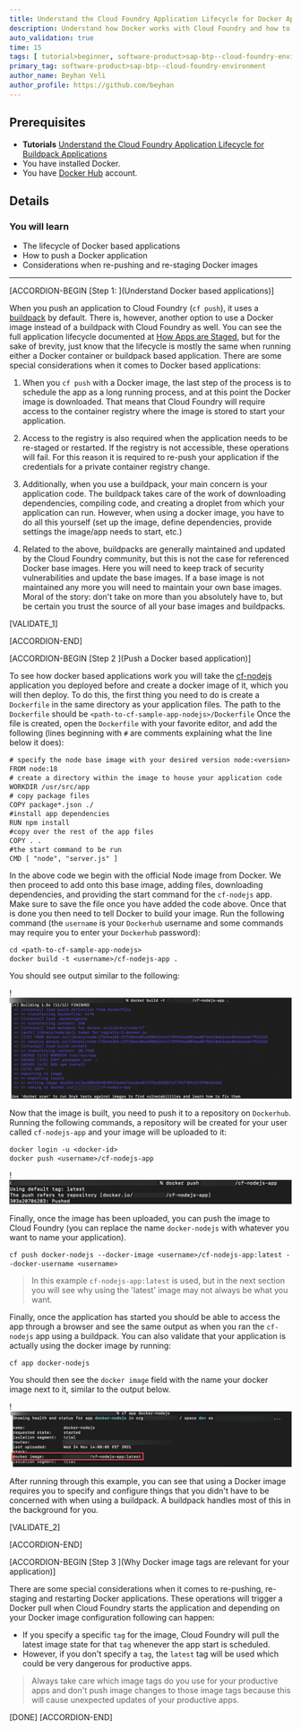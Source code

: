 ```yaml
---
title: Understand the Cloud Foundry Application Lifecycle for Docker Applications
description: Understand how Docker works with Cloud Foundry and how to push a Docker image
auto_validation: true
time: 15
tags: [ tutorial>beginner, software-product>sap-btp--cloud-foundry-environment]
primary_tag: software-product>sap-btp--cloud-foundry-environment
author_name: Beyhan Veli
author_profile: https://github.com/beyhan
---
```


## Prerequisites
 - **Tutorials** [Understand the Cloud Foundry Application Lifecycle for Buildpack Applications](cp-cf-understand-application-lifecycle)
 - You have installed Docker.
 - You have [Docker Hub](https://hub.docker.com/) account.


## Details
### You will learn
  - The lifecycle of Docker based applications
  - How to push a Docker application
  - Considerations when re-pushing and re-staging Docker images


---
[ACCORDION-BEGIN [Step 1: ](Understand Docker based applications)]

When you push an application to Cloud Foundry (`cf push`), it uses a [buildpack](https://docs.cloudfoundry.org/buildpacks/) by default. There is, however, another option to use a Docker image instead of a buildpack with Cloud Foundry as well. You can see the full application lifecycle documented at [How Apps are Staged](https://docs.cloudfoundry.org/concepts/how-applications-are-staged.html), but for the sake of brevity, just know that the lifecycle is mostly the same when running either a Docker container or buildpack based application. There are some special considerations when it comes to Docker based applications:

  1. When you `cf push` with a Docker image, the last step of the process is to schedule the app as a long running process, and at this point the Docker image is downloaded. That means that Cloud Foundry will require access to the container registry where the image is stored to start your application.

  2. Access to the registry is also required when the application needs to be re-staged or restarted. If the registry is not accessible, these operations will fail. For this reason it is required to re-push your application if the credentials for a private container registry change.

  3. Additionally, when you use a buildpack, your main concern is your application code. The buildpack takes care of the work of downloading dependencies, compiling code, and creating a droplet from which your application can run. However, when using a docker image, you have to do all this yourself (set up the image, define dependencies, provide settings the image/app needs to start, etc.)

  4. Related to the above, buildpacks are generally maintained and updated by the Cloud Foundry community, but this is not the case for referenced Docker base images. Here you will need to keep track of security vulnerabilities and update the base images. If a base image is not maintained any more you will need to maintain your own base images. Moral of the story: don't take on more than you absolutely have to, but be certain you trust the source of all your base images and buildpacks.

[VALIDATE_1]

[ACCORDION-END]

[ACCORDION-BEGIN [Step 2 ](Push a Docker based application)]

To see how docker based applications work you will take the [cf-nodejs](https://github.com/SAP-archive/cf-sample-app-nodejs) application you deployed before and create a docker image of it, which you will then deploy. To do this, the first thing you need to do is create a `Dockerfile` in the same directory as your application files. The path to the `Dockerfile` should be `<path-to-cf-sample-app-nodejs>/Dockerfile` Once the file is created, open the `Dockerfile` with your favorite editor, and add the following (lines beginning with `#` are comments explaining what the line below it does):

```
# specify the node base image with your desired version node:<version>
FROM node:18
# create a directory within the image to house your application code
WORKDIR /usr/src/app
# copy package files
COPY package*.json ./
#install app dependencies
RUN npm install
#copy over the rest of the app files
COPY . .
#the start command to be run
CMD [ "node", "server.js" ]
```

In the above code we begin with the official Node image from Docker. We then proceed to add onto this base image, adding files, downloading dependencies, and providing the start command for the `cf-nodejs` app. Make sure to save the file once you have added the code above. Once that is done you then need to tell Docker to build your image. Run the following command (the `username` is your `Dockerhub` username and some commands may require you to enter your `Dockerhub` password):

```
cd <path-to-cf-sample-app-nodejs>
docker build -t <username>/cf-nodejs-app .
```

You should see output similar to the following:

!![Running docker build](docker-build.png)

Now that the image is built, you need to push it to a repository on `Dockerhub`. Running the following commands, a repository will be created for your user called `cf-nodejs-app` and your image will be uploaded to it:

```
docker login -u <docker-id>
docker push <username>/cf-nodejs-app
```

!![Pushing the Docker image](docker-push.png)

Finally, once the image has been uploaded, you can push the image to Cloud Foundry (you can replace the name `docker-nodejs` with whatever you want to name your application).

```
cf push docker-nodejs --docker-image <username>/cf-nodejs-app:latest --docker-username <username>
```

> In this example `cf-nodejs-app:latest` is used, but in the next section you will see why using the 'latest' image may not always be what you want.

Finally, once the application has started you should be able to access the app through a browser and see the same output as when you ran the `cf-nodejs` app using a buildpack. You can also validate that your application is actually using the docker image by running:

```
cf app docker-nodejs
```

You should then see the `docker image` field with the name your docker image next to it, similar to the output below.

!![Link text e.g., Destination screen](docker-image.png)

After running through this example, you can see that using a Docker image requires you to specify and configure things that you didn't have to be concerned with when using a buildpack. A buildpack handles most of this in the background for you.

[VALIDATE_2]

[ACCORDION-END]

[ACCORDION-BEGIN [Step 3 ](Why Docker image tags are relevant for your application)]

There are some special considerations when it comes to re-pushing, re-staging and restarting Docker applications. These operations will trigger a Docker pull when Cloud Foundry starts the application and depending on your Docker image configuration following can happen:

  - If you specify a specific `tag` for the image, Cloud Foundry will pull the latest image state for that `tag` whenever the app start is scheduled.
  - However, if you don't specify a `tag`, the `latest` tag will be used which could be very dangerous for productive apps.

> Always take care which image tags do you use for your productive apps and don't push image changes to those image tags because this will cause unexpected updates of your productive apps.

[DONE]
[ACCORDION-END]
